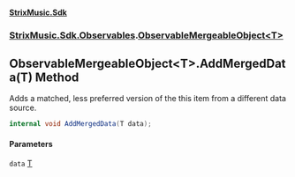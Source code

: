 #### [StrixMusic.Sdk](./index.md 'index')
### [StrixMusic.Sdk.Observables](./StrixMusic-Sdk-Observables.md 'StrixMusic.Sdk.Observables').[ObservableMergeableObject&lt;T&gt;](./StrixMusic-Sdk-Observables-ObservableMergeableObject-T-.md 'StrixMusic.Sdk.Observables.ObservableMergeableObject&lt;T&gt;')
## ObservableMergeableObject&lt;T&gt;.AddMergedData(T) Method
Adds a matched, less preferred version of the this item from a different data source.  
```csharp
internal void AddMergedData(T data);
```
#### Parameters
<a name='StrixMusic-Sdk-Observables-ObservableMergeableObject-T--AddMergedData(T)-data'></a>
`data` [T](./StrixMusic-Sdk-Observables-ObservableMergeableObject-T-.md#StrixMusic-Sdk-Observables-ObservableMergeableObject-T--T 'StrixMusic.Sdk.Observables.ObservableMergeableObject&lt;T&gt;.T')  
  
  
